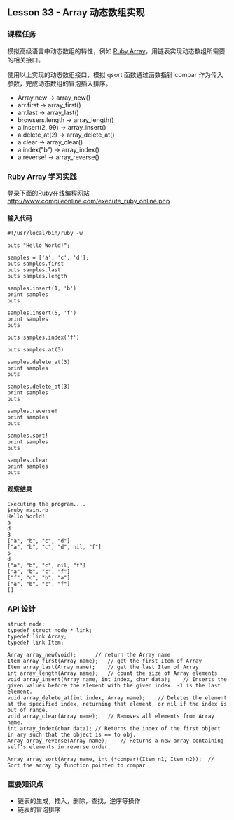 

## Lesson 33 - Array 动态数组实现

### 课程任务
模拟高级语言中动态数组的特性，例如 [Ruby Array](http://ruby-doc.org/core-2.0/Array.html)，用链表实现动态数组所需要的相关接口。

使用以上实现的动态数组接口，模拟 qsort 函数通过函数指针 compar 作为传入参数，完成动态数组的冒泡插入排序。

* Array.new -> array_new()
* arr.first -> array_first()
* arr.last -> array_last()
* browsers.length -> array_length()
* a.insert(2, 99) -> array_insert()
* a.delete_at(2)   -> array_delete_at()
* a.clear  -> array_clear()
* a.index("b") -> array_index()
* a.reverse!  -> array_reverse()

### Ruby Array 学习实践
登录下面的Ruby在线编程网站 <http://www.compileonline.com/execute_ruby_online.php>

#### 输入代码

	#!/usr/local/bin/ruby -w

	puts "Hello World!";

	samples = ['a', 'c', 'd'];
	puts samples.first 
	puts samples.last
	puts samples.length

	samples.insert(1, 'b')
	print samples
	puts

	samples.insert(5, 'f')
	print samples
	puts

	puts samples.index('f')

	puts samples.at(3)

	samples.delete_at(3)
	print samples
	puts

	samples.delete_at(3)
	print samples
	puts

	samples.reverse!
	print samples
	puts

	samples.sort!
	print samples
	puts

	samples.clear
	print samples
	puts

#### 观察结果

	Executing the program....
	$ruby main.rb
	Hello World!
	a
	d
	3
	["a", "b", "c", "d"]
	["a", "b", "c", "d", nil, "f"]
	5
	d
	["a", "b", "c", nil, "f"]
	["a", "b", "c", "f"]
	["f", "c", "b", "a"]
	["a", "b", "c", "f"]
	[]

### API 设计

	struct node;
	typedef struct node * link;
	typedef link Array;
	typedef link Item;

	Array array_new(void);		// return the Array name 
	Item array_first(Array name);	// get the first Item of Array 
	Item array_last(Array name);	// get the last Item of Array
	int array_length(Array name);	// count the size of Array elements
	void array_insert(Array name, int index, char data);	// Inserts the given values before the element with the given index. -1 is the last element.
	void array_delete_at(int index, Array name);	// Deletes the element at the specified index, returning that element, or nil if the index is out of range.
	void array_clear(Array name); 	// Removes all elements from Array name.
	int array_index(char data);	// Returns the index of the first object in ary such that the object is == to obj.
	Array array_reverse(Array name);	// Returns a new array containing self‘s elements in reverse order.	

	Array array_sort(Array name, int (*compar)(Item n1, Item n2));	// Sort the array by function pointed to compar

### 重要知识点
* 链表的生成，插入，删除，查找，逆序等操作
* 链表的冒泡排序
